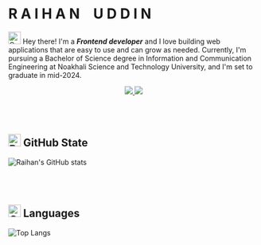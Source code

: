 # **R A I H A N &ensp; U D D I N**


<img
  src="https://raw.githubusercontent.com/Tarikul-Islam-Anik/Animated-Fluent-Emojis/master/Emojis/Hand%20gestures/Waving%20Hand.png"
  alt="Cat with Tears of Joy"
  width="25"
  height="25"
/>
Hey there! I'm a **_Frontend developer_** and I love building web applications that are easy to use and can grow as needed. Currently, I'm pursuing a Bachelor of Science degree in Information and Communication Engineering at Noakhali Science and Technology University, and I'm set to graduate in mid-2024.

<p align="center">
  <a href="https://www.linkedin.com/in/raihan-uddin-6681411b2/">
    <img src="https://img.shields.io/badge/LinkedIn-%230A66C2?style=for-the-badge&logo=linkedin&logoColor=white&link=https%3A%2F%2Fwww.linkedin.com%2Fin%2Fraihan-uddin-6681411b2%2F">
  </a>
  <a href="https://leetcode.com/Raihan_321/">
    <img src="https://img.shields.io/badge/LeetCode-%23262729?style=for-the-badge&logo=leetcode&logoColor=%23FFA116&link=https%3A%2F%2Fleetcode.com%2FRaihan_321%2F">
  </a>
</p>

<br></br>


<h2><img src="https://raw.githubusercontent.com/Tarikul-Islam-Anik/Telegram-Animated-Emojis/main/Objects/Bar%20Chart.webp" alt="Bar Chart" width="25" height="25"/><strong> GitHub State </strong></h2>

![Raihan's GitHub stats](https://github-readme-stats.vercel.app/api?username=Rai321han&show_icons=true&theme=radical)

<br></br>

<h2><img src="https://raw.githubusercontent.com/Tarikul-Islam-Anik/Telegram-Animated-Emojis/main/Objects/Card%20Index%20Dividers.webp" alt="Card Index Dividers" width="25" height="25" /> Languages</h2>

![Top Langs](https://github-readme-stats.vercel.app/api/top-langs/?username=Rai321han&layout=compact)

